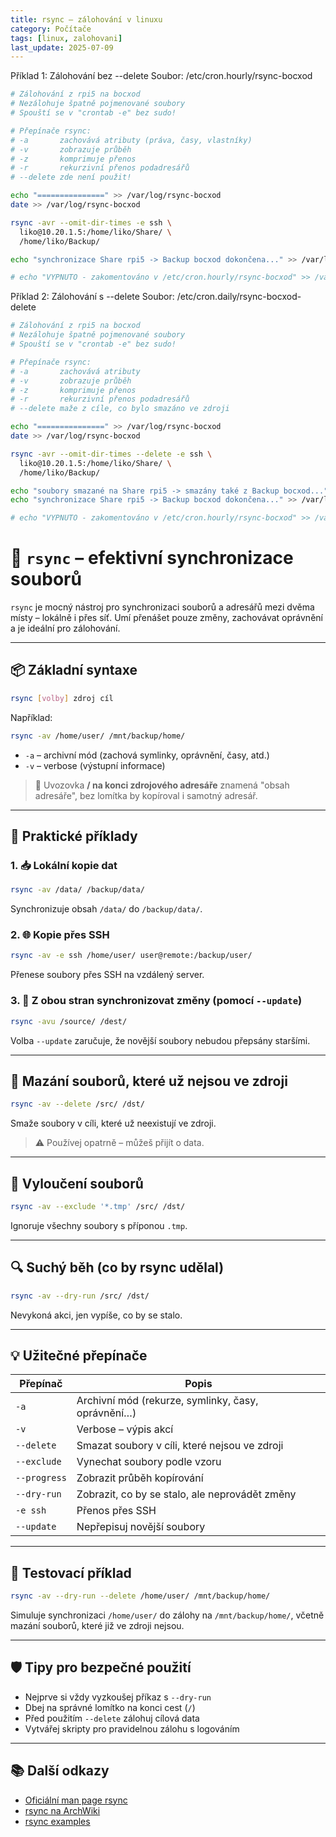 ```yaml
---
title: rsync – zálohování v linuxu
category: Počítače
tags: [linux, zalohovani]
last_update: 2025-07-09
---
```


Příklad 1: Zálohování bez --delete
Soubor: /etc/cron.hourly/rsync-bocxod

```bash
# Zálohování z rpi5 na bocxod
# Nezálohuje špatně pojmenované soubory
# Spouští se v "crontab -e" bez sudo!

# Přepínače rsync:
# -a       zachovává atributy (práva, časy, vlastníky)
# -v       zobrazuje průběh
# -z       komprimuje přenos
# -r       rekurzivní přenos podadresářů
# --delete zde není použit!

echo "===============" >> /var/log/rsync-bocxod
date >> /var/log/rsync-bocxod

rsync -avr --omit-dir-times -e ssh \
  liko@10.20.1.5:/home/liko/Share/ \
  /home/liko/Backup/

echo "synchronizace Share rpi5 -> Backup bocxod dokončena..." >> /var/log/rsync-bocxod

# echo "VYPNUTO - zakomentováno v /etc/cron.hourly/rsync-bocxod" >> /var/log/rsync-bocxod
```
Příklad 2: Zálohování s --delete
Soubor: /etc/cron.daily/rsync-bocxod-delete

```bash
# Zálohování z rpi5 na bocxod
# Nezálohuje špatně pojmenované soubory
# Spouští se v "crontab -e" bez sudo!

# Přepínače rsync:
# -a       zachovává atributy
# -v       zobrazuje průběh
# -z       komprimuje přenos
# -r       rekurzivní přenos podadresářů
# --delete maže z cíle, co bylo smazáno ve zdroji

echo "===============" >> /var/log/rsync-bocxod
date >> /var/log/rsync-bocxod

rsync -avr --omit-dir-times --delete -e ssh \
  liko@10.20.1.5:/home/liko/Share/ \
  /home/liko/Backup/

echo "soubory smazané na Share rpi5 -> smazány také z Backup bocxod..." >> /var/log/rsync-bocxod
echo "synchronizace Share rpi5 -> Backup bocxod dokončena..." >> /var/log/rsync-bocxod

# echo "VYPNUTO - zakomentováno v /etc/cron.hourly/rsync-bocxod" >> /var/log/rsync-bocxod
```


# 🔁 `rsync` – efektivní synchronizace souborů

`rsync` je mocný nástroj pro synchronizaci souborů a adresářů mezi dvěma místy – lokálně i přes síť. Umí přenášet pouze změny, zachovávat oprávnění a je ideální pro zálohování.

---

## 📦 Základní syntaxe

```bash
rsync [volby] zdroj cíl
```

Například:

```bash
rsync -av /home/user/ /mnt/backup/home/
```

- `-a` – archivní mód (zachová symlinky, oprávnění, časy, atd.)
- `-v` – verbose (výstupní informace)

> 🔹 Uvozovka **/ na konci zdrojového adresáře** znamená "obsah adresáře", bez lomítka by kopíroval i samotný adresář.

---

## 📁 Praktické příklady

### 1. 📥 Lokální kopie dat

```bash
rsync -av /data/ /backup/data/
```

Synchronizuje obsah `/data/` do `/backup/data/`.

### 2. 🌐 Kopie přes SSH

```bash
rsync -av -e ssh /home/user/ user@remote:/backup/user/
```

Přenese soubory přes SSH na vzdálený server.

### 3. 🔄 Z obou stran synchronizovat změny (pomocí `--update`)

```bash
rsync -avu /source/ /dest/
```

Volba `--update` zaručuje, že novější soubory nebudou přepsány staršími.

---

## 🧹 Mazání souborů, které už nejsou ve zdroji

```bash
rsync -av --delete /src/ /dst/
```

Smaže soubory v cíli, které už neexistují ve zdroji.

> ⚠️ Používej opatrně – můžeš přijít o data.

---

## 📑 Vyloučení souborů

```bash
rsync -av --exclude '*.tmp' /src/ /dst/
```

Ignoruje všechny soubory s příponou `.tmp`.

---

## 🔍 Suchý běh (co by rsync udělal)

```bash
rsync -av --dry-run /src/ /dst/
```

Nevykoná akci, jen vypíše, co by se stalo.

---

## 💡 Užitečné přepínače

| Přepínač       | Popis                                              |
|----------------|-----------------------------------------------------|
| `-a`           | Archivní mód (rekurze, symlinky, časy, oprávnění…)  |
| `-v`           | Verbose – výpis akcí                                |
| `--delete`     | Smazat soubory v cíli, které nejsou ve zdroji       |
| `--exclude`    | Vynechat soubory podle vzoru                        |
| `--progress`   | Zobrazit průběh kopírování                          |
| `--dry-run`    | Zobrazit, co by se stalo, ale neprovádět změny      |
| `-e ssh`       | Přenos přes SSH                                     |
| `--update`     | Nepřepisuj novější soubory                          |

---

## 🧪 Testovací příklad

```bash
rsync -av --dry-run --delete /home/user/ /mnt/backup/home/
```

Simuluje synchronizaci `/home/user/` do zálohy na `/mnt/backup/home/`, včetně mazání souborů, které již ve zdroji nejsou.

---

## 🛡️ Tipy pro bezpečné použití

- Nejprve si vždy vyzkoušej příkaz s `--dry-run`
- Dbej na správné lomítko na konci cest (`/`)
- Před použitím `--delete` zálohuj cílová data
- Vytvářej skripty pro pravidelnou zálohu s logováním

---

## 📚 Další odkazy

- [Oficiální man page rsync](https://man7.org/linux/man-pages/man1/rsync.1.html)
- [rsync na ArchWiki](https://wiki.archlinux.org/title/rsync)
- [rsync examples](https://linuxize.com/post/how-to-use-rsync-for-local-and-remote-data-transfer-and-synchronization/)
